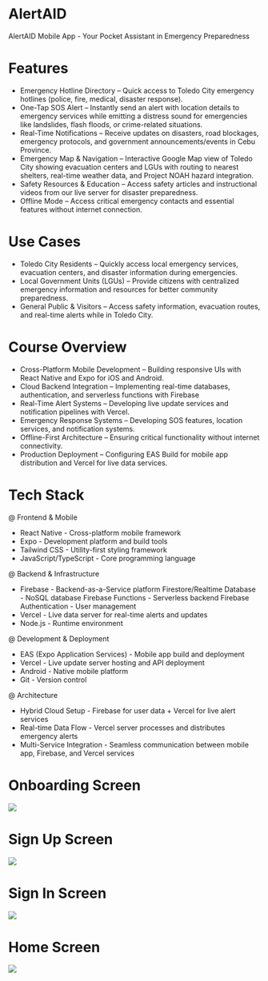 # AlertAID
AlertAID Mobile App - Your Pocket Assistant in Emergency Preparedness

# Features
* Emergency Hotline Directory – Quick access to Toledo City emergency hotlines (police, fire, medical, disaster response).
* One-Tap SOS Alert – Instantly send an alert with location details to emergency services while emitting a distress sound for emergencies like landslides, flash floods, or crime-related situations.
* Real-Time Notifications – Receive updates on disasters, road blockages, emergency protocols, and government announcements/events in Cebu Province.
* Emergency Map & Navigation – Interactive Google Map view of Toledo City showing evacuation centers and LGUs with routing to nearest shelters, real-time weather data, and Project NOAH hazard integration.
* Safety Resources & Education – Access safety articles and instructional videos from our live server for disaster preparedness.
* Offline Mode – Access critical emergency contacts and essential features without internet connection.

# Use Cases
* Toledo City Residents – Quickly access local emergency services, evacuation centers, and disaster information during emergencies.
* Local Government Units (LGUs) – Provide citizens with centralized emergency information and resources for better community preparedness.
* General Public & Visitors – Access safety information, evacuation routes, and real-time alerts while in Toledo City.

# Course Overview
* Cross-Platform Mobile Development – Building responsive UIs with React Native and Expo for iOS and Android.  
* Cloud Backend Integration – Implementing real-time databases, authentication, and serverless functions with Firebase
* Real-Time Alert Systems – Developing live update services and notification pipelines with Vercel.
* Emergency Response Systems – Developing SOS features, location services, and notification systems.
* Offline-First Architecture – Ensuring critical functionality without internet connectivity.
* Production Deployment – Configuring EAS Build for mobile app distribution and Vercel for live data services.

# Tech Stack
@ Frontend & Mobile
* React Native - Cross-platform mobile framework
* Expo - Development platform and build tools
* Tailwind CSS - Utility-first styling framework
* JavaScript/TypeScript - Core programming language

@ Backend & Infrastructure
* Firebase - Backend-as-a-Service platform
Firestore/Realtime Database - NoSQL database
Firebase Functions - Serverless backend
Firebase Authentication - User management
* Vercel - Live data server for real-time alerts and updates
* Node.js - Runtime environment

@ Development & Deployment
* EAS (Expo Application Services) - Mobile app build and deployment
* Vercel - Live update server hosting and API deployment
* Android - Native mobile platform
* Git - Version control

@ Architecture
* Hybrid Cloud Setup - Firebase for user data + Vercel for live alert services
* Real-time Data Flow - Vercel server processes and distributes emergency alerts
* Multi-Service Integration - Seamless communication between mobile app, Firebase, and Vercel services

# Onboarding Screen
<img src="assets/images/Onboarding.png">  

# Sign Up Screen
<img src="assets/images/Sign Up.png">  

# Sign In Screen
<img src="assets/images/Sign In.png">  

# Home Screen
<img src="assets/images/Dashboard.jfif">  
